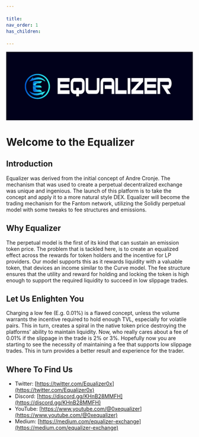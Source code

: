 ```yaml
---

title:
nav_order: 1
has_children:

---
```


![](./img/equalizer.png)

# Welcome to the Equalizer

## Introduction

Equalizer was derived from the initial concept of Andre Cronje. The mechanism that was used to create a perpetual decentralized exchange was unique and ingenious. The launch of this platform is to take the concept and apply it to a more natural style DEX. Equalizer will become the trading mechanism for the Fantom network, utilizing the Solidly perpetual model with some tweaks to fee structures and emissions.

## Why Equalizer
The perpetual model is the first of its kind that can sustain an emission token price. The problem that is tackled here, is to create an equalized effect across the rewards for token holders and the incentive for LP providers.
Our model supports this as it rewards liquidity with a valuable token, that devices an income similar to the Curve model. The fee structure ensures that the utility and reward for holding and locking the token is high enough to support the required liquidity to succeed in low slippage trades.

## Let Us Enlighten You
Charging a low fee (E.g. 0.01%) is a flawed concept, unless the volume warrants the incentive required to hold enough TVL, especially for volatile pairs. This in turn, creates a spiral in the native token price destroying the platforms' ability to maintain liquidity.
Now, who really cares about a fee of 0.01% if the slippage in the trade is 2% or 3%. Hopefully now you are starting to see the necessity of maintaining a fee that supports low slippage trades. This in turn provides a better result and experience for the trader.


## Where To Find Us
- Twitter: [https://twitter.com/Equalizer0x](https://twitter.com/Equalizer0x)
- Discord: [https://discord.gg/KHnB28MMFH](https://discord.gg/KHnB28MMFH)
- YouTube: [https://www.youtube.com/@0xequalizer](https://www.youtube.com/@0xequalizer)
- Medium: [https://medium.com/equalizer-exchange](https://medium.com/equalizer-exchange)

